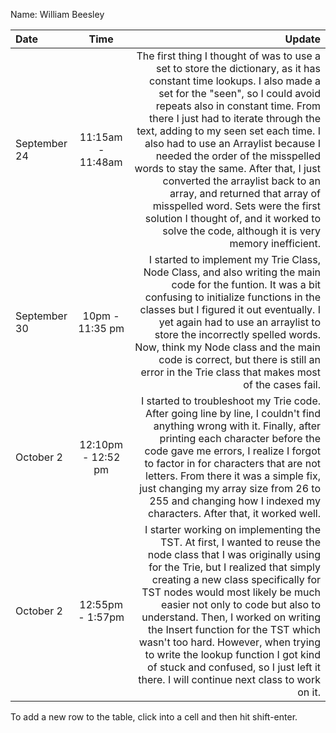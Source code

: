 Name: William Beesley

| Date         |        Time        |                                                                                                                                                                                                                                                                                                                                                                                                                                                                                                                                                                                                         Update |
|:-------------|:------------------:|---------------------------------------------------------------------------------------------------------------------------------------------------------------------------------------------------------------------------------------------------------------------------------------------------------------------------------------------------------------------------------------------------------------------------------------------------------------------------------------------------------------------------------------------------------------------------------------------------------------:|
| September 24 | 11:15am - 11:48am  | The first thing I thought of was to use a set to store the dictionary, as it has constant time lookups. I also made a set for the "seen", so I could avoid repeats also in constant time. From there I just had to iterate through the text, adding to my seen set each time. I also had to use an Arraylist because I needed the order of the misspelled words to stay the same. After that, I just converted the arraylist back to an array, and returned that array of misspelled word. Sets were the first solution I thought of, and it worked to solve the code, although it is very memory inefficient. |
| September 30 |  10pm - 11:35 pm   |                                                                                                                                                                                           I started to implement my Trie Class, Node Class, and also writing the main code for the funtion. It was a bit confusing to initialize functions in the classes but I figured it out eventually. I yet again had to use an arraylist to store the incorrectly spelled words. Now, think my Node class and the main code is correct, but there is still an error in the Trie class that makes most of the cases fail. |
| October 2    | 12:10pm - 12:52 pm |                                                                                                                                                                                                         I started to troubleshoot my Trie code. After going line by line, I couldn't find anything wrong with it. Finally, after printing each character before the code gave me errors, I realize I forgot to factor in for characters that are not letters. From there it was a simple fix, just changing my array size from 26 to 255 and changing how I indexed my characters. After that, it worked well. |
| October 2    |  12:55pm - 1:57pm  |                                                                                  I starter working on implementing the TST. At first, I wanted to reuse the node class that I was originally using for the Trie, but I realized that simply creating a new class specifically for TST nodes would most likely be much easier not only to code but also to understand. Then, I worked on writing the Insert function for the TST which wasn't too hard. However, when trying to write the lookup function I got kind of stuck and confused, so I just left it there. I will continue next class to work on it.  |


To add a new row to the table, click into a cell and then hit shift-enter.